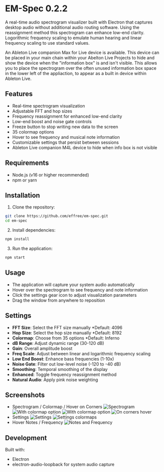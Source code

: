 # EM-Spec 0.2.2

A real-time audio spectrogram visualizer built with Electron that captures desktop audio without additional audio routing software.  Using the reassignment method this spectrogram can enhance low-end clarity.  Logorithmic frequency scaling to emulate human hearing and linear frequency scaling to use standard values.

An Ableton Live companion Max for Live device is available.  This device can be placed in your main chain within your Abelton Live Projects to hide and show the device when the "information box" is and isn't visible.  This allows you to place the spectrogram over the often unused information box space in the lower left of the appliaction, to appear as a built in device within Ableton Live.

## Features
- Real-time spectrogram visualization
- Adjustable FFT and hop sizes
- Frequency reassignment for enhanced low-end clarity
- Low-end boost and noise gate controls
- Freeze button to stop writing new data to the screen
- 35 colormap options
- Hover to see frequency and musical note information
- Customizable settings that persist between sessions
- Ableton Live companion M4L device to hide when info box is not visible

## Requirements
- Node.js (v16 or higher recommended)
- npm or yarn

## Installation

1. Clone the repository:
```bash
git clone https://github.com/effree/em-spec.git
cd em-spec
```

2. Install dependencies:
```bash
npm install
```

3. Run the application:
```bash
npm start
```

## Usage

- The application will capture your system audio automatically
- Hover over the spectrogram to see frequency and note information
- Click the settings gear icon to adjust visualization parameters
- Drag the window from anywhere to reposition

## Settings

- **FFT Size**: Select the FFT size manually *Default: 4096
- **Hop Size**: Select the hop size manually *Default: 8192
- **Colormap**: Choose from 35 options *Default: Inferno
- **dB Range**: Adjust dynamic range (30-120 dB)
- **Gain**: Overall amplitude boost
- **Freq Scale**: Adjust between linear and logarithmic frequency scaling
- **Low End Boost**: Enhance bass frequencies (1-10x)
- **Noise Gate**: Filter out low-level noise (-120 to -40 dB)
- **Smoothing**: Temporal smoothing of the display
- **Enhanced**: Toggle frequency reassignment method
- **Natural Audio**: Apply pink noise weighting

## Screenshots

- Spectrogram / Colormap / Hover on Corners
![Spectrogram](/screenshots/spectrogram.png?raw=true "Spectrogram")
![With colormap option](/screenshots/spectrogram-2.png?raw=true "With colormap option")
![With colormap option](/screenshots/spectrogram-3.png?raw=true "With colormap option")
![On corners hover](/screenshots/spectrogram-hover.png?raw=true "On corners hover")
- Settings
![Settings](/screenshots/spectrogram-settings.png?raw=true "Settings")
![Settings colormaps](/screenshots/spectrogram-settings-colormap.png?raw=true "Settings displaying colormaps")
- Hover Notes / Frequency
![Notes and Frequency](/screenshots/spectrogram-notes-frequency.png?raw=true "Hover shows notes and frequency")

## Development

Built with:
- Electron
- electron-audio-loopback for system audio capture